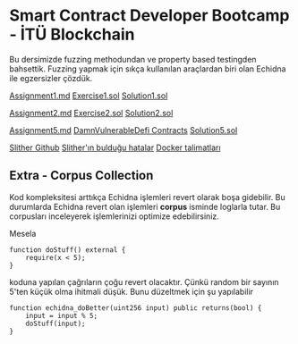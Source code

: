# Smart Contract Developer Bootcamp - İTÜ Blockchain

Bu dersimizde fuzzing methodundan ve property based testingden bahsettik.
Fuzzing yapmak için sıkça kullanılan araçlardan biri olan Echidna ile egzersizler 
çözdük.

[Assignment1.md](https://github.com/crytic/building-secure-contracts/blob/master/program-analysis/echidna/Exercise-1.md)
[Exercise1.sol](./Exercise1.sol)
[Solution1.sol](./Solution1.sol)

[Assignment2.md](https://github.com/crytic/building-secure-contracts/blob/master/program-analysis/echidna/Exercise-2.md)
[Exercise2.sol](./Exercise2.sol)
[Solution2.sol](./Solution2.sol)

[Assignment5.md](https://github.com/crytic/building-secure-contracts/blob/master/program-analysis/echidna/Exercise-5.md)
[DamnVulnerableDefi Contracts](https://github.com/tinchoabbate/damn-vulnerable-defi)
[Solution5.sol](./Solution5.sol)

[Slither Github](https://github.com/crytic/slither)
[Slither'ın bulduğu hatalar](https://github.com/crytic/slither/wiki/Detector-Documentation)
[Docker talimatları](https://docs.docker.com/get-docker/)

## Extra - Corpus Collection
Kod kompleksitesi arttıkça Echidna işlemleri revert olarak boşa gidebilir. Bu durumlarda Echidna revert olan işlemleri **corpus** isminde loglarla tutar. Bu corpusları inceleyerek işlemlerinizi optimize edebilirsiniz.

Mesela
```solidity
function doStuff() external {
    require(x < 5);
}
```
koduna yapılan çağrıların çoğu revert olacaktır. Çünkü random bir sayının 5'ten küçük olma ihitmali düşük. Bunu düzeltmek için şu yapılabilir
```solidity
function echidna_doBetter(uint256 input) public returns(bool) {
	input = input % 5;
	doStuff(input); 
}
```
